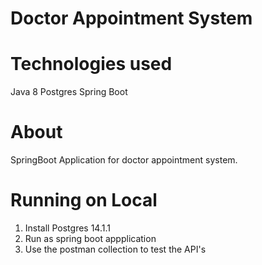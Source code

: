# Doctor Appointment System

# Technologies used
Java 8
Postgres
Spring Boot

# About
SpringBoot Application for doctor appointment system.

# Running on Local
1. Install Postgres 14.1.1
2. Run as spring boot appplication
3. Use the postman collection to test the API's
